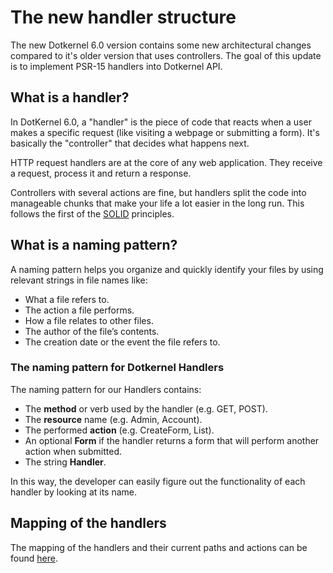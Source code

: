 # The new handler structure

The new Dotkernel 6.0 version contains some new architectural changes compared to it's older version that uses controllers.
The goal of this update is to implement PSR-15 handlers into Dotkernel API.

## What is a handler?

In DotKernel 6.0, a "handler" is the piece of code that reacts when a user makes a specific request (like visiting a webpage or submitting a form).
It's basically the "controller" that decides what happens next.

HTTP request handlers are at the core of any web application.
They receive a request, process it and return a response.

Controllers with several actions are fine, but handlers split the code into manageable chunks that make your life a lot easier in the long run.
This follows the first of the [SOLID](https://www.digitalocean.com/community/conceptual-articles/s-o-l-i-d-the-first-five-principles-of-object-oriented-design) principles.

## What is a naming pattern?

A naming pattern helps you organize and quickly identify your files by using relevant strings in file names like:

* What a file refers to.
* The action a file performs.
* How a file relates to other files.
* The author of the file’s contents.
* The creation date or the event the file refers to.

### The naming pattern for Dotkernel Handlers

The naming pattern for our Handlers contains:

* The **method** or verb used by the handler (e.g. GET, POST).
* The **resource** name (e.g. Admin, Account).
* The performed **action** (e.g. CreateForm, List).
* An optional **Form** if the handler returns a form that will perform another action when submitted.
* The string **Handler**.

In this way, the developer can easily figure out the functionality of each handler by looking at its name.

## Mapping of the handlers

The mapping of the handlers and their current paths and actions can be found [here](https://docs.dotkernel.org/img/api/naming-convention.png).
